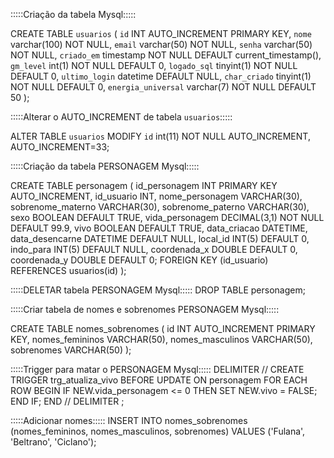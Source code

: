 :::::Criação da tabela Mysql:::::

CREATE TABLE `usuarios` (
  `id` INT AUTO_INCREMENT PRIMARY KEY,
  `nome` varchar(100) NOT NULL,
  `email` varchar(50) NOT NULL,
  `senha` varchar(50) NOT NULL,
  `criado_em` timestamp NOT NULL DEFAULT current_timestamp(),
  `gm_level` int(1) NOT NULL DEFAULT 0,
  `logado_sql` tinyint(1) NOT NULL DEFAULT 0,
  `ultimo_login` datetime DEFAULT NULL,
  `char_criado` tinyint(1) NOT NULL DEFAULT 0,
  `energia_universal` varchar(7) NOT NULL DEFAULT 50
);

:::::Alterar o AUTO_INCREMENT de tabela `usuarios`:::::

ALTER TABLE `usuarios`
  MODIFY `id` int(11) NOT NULL AUTO_INCREMENT, AUTO_INCREMENT=33;


:::::Criação da tabela PERSONAGEM Mysql:::::

CREATE TABLE personagem (
  id_personagem INT PRIMARY KEY AUTO_INCREMENT,
  id_usuario INT,
  nome_personagem VARCHAR(30),
  sobrenome_materno VARCHAR(30),
  sobrenome_paterno VARCHAR(30),
  sexo BOOLEAN DEFAULT TRUE,
  vida_personagem DECIMAL(3,1) NOT NULL DEFAULT 99.9,
  vivo BOOLEAN DEFAULT TRUE,
  data_criacao DATETIME,
  data_desencarne DATETIME DEFAULT NULL,
  local_id INT(5) DEFAULT 0,
  indo_para INT(5) DEFAULT NULL,
  coordenada_x DOUBLE DEFAULT 0,
  coordenada_y DOUBLE DEFAULT 0;
  FOREIGN KEY (id_usuario) REFERENCES usuarios(id)
);


:::::DELETAR tabela PERSONAGEM Mysql:::::
DROP TABLE personagem;

:::::Criar tabela de nomes e sobrenomes PERSONAGEM Mysql:::::

CREATE TABLE nomes_sobrenomes (
  id INT AUTO_INCREMENT PRIMARY KEY,
  nomes_femininos VARCHAR(50),
  nomes_masculinos VARCHAR(50),
  sobrenomes VARCHAR(50)
);

:::::Trigger para matar o PERSONAGEM Mysql:::::
DELIMITER //
CREATE TRIGGER trg_atualiza_vivo BEFORE UPDATE ON personagem
FOR EACH ROW
BEGIN
    IF NEW.vida_personagem <= 0 THEN
        SET NEW.vivo = FALSE;
    END IF;
END //
DELIMITER ;


:::::Adicionar nomes:::::
INSERT INTO nomes_sobrenomes (nomes_femininos, nomes_masculinos, sobrenomes) VALUES
  ('Fulana', 'Beltrano', 'Ciclano');